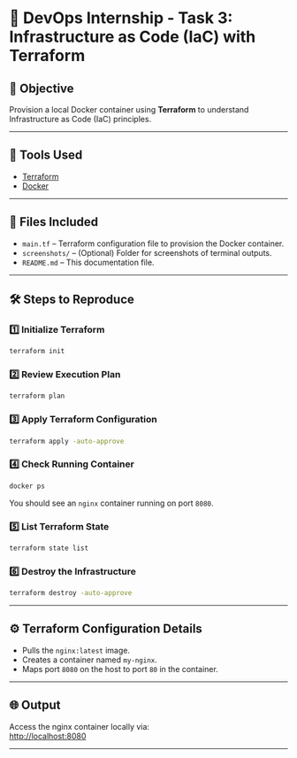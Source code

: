 
# 🚀 DevOps Internship - Task 3: Infrastructure as Code (IaC) with Terraform

## 📌 Objective
Provision a local Docker container using **Terraform** to understand Infrastructure as Code (IaC) principles.

---

## 🧰 Tools Used
- [Terraform](https://www.terraform.io/)
- [Docker](https://www.docker.com/)

---

## 📂 Files Included
- `main.tf` – Terraform configuration file to provision the Docker container.
- `screenshots/` – (Optional) Folder for screenshots of terminal outputs.
- `README.md` – This documentation file.

---

## 🛠 Steps to Reproduce

### 1️⃣ Initialize Terraform
```bash
terraform init
```

### 2️⃣ Review Execution Plan
```bash
terraform plan
```

### 3️⃣ Apply Terraform Configuration
```bash
terraform apply -auto-approve
```

### 4️⃣ Check Running Container
```bash
docker ps
```
You should see an `nginx` container running on port `8080`.

### 5️⃣ List Terraform State
```bash
terraform state list
```

### 6️⃣ Destroy the Infrastructure
```bash
terraform destroy -auto-approve
```

---

## ⚙️ Terraform Configuration Details

- Pulls the `nginx:latest` image.
- Creates a container named `my-nginx`.
- Maps port `8080` on the host to port `80` in the container.

---

## 🌐 Output
Access the nginx container locally via:  
[http://localhost:8080](http://localhost:8080)

---
